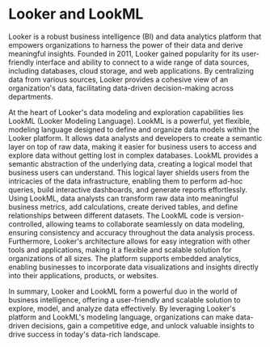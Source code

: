 # Looker and LookML

Looker is a robust business intelligence (BI) and data analytics platform that empowers organizations to harness the power of their data and derive meaningful insights. Founded in 2011, Looker gained popularity for its user-friendly interface and ability to connect to a wide range of data sources, including databases, cloud storage, and web applications. By centralizing data from various sources, Looker provides a cohesive view of an organization's data, facilitating data-driven decision-making across departments.

At the heart of Looker's data modeling and exploration capabilities lies LookML (Looker Modeling Language). LookML is a powerful, yet flexible, modeling language designed to define and organize data models within the Looker platform. It allows data analysts and developers to create a semantic layer on top of raw data, making it easier for business users to access and explore data without getting lost in complex databases.
LookML provides a semantic abstraction of the underlying data, creating a logical model that business users can understand. This logical layer shields users from the intricacies of the data infrastructure, enabling them to perform ad-hoc queries, build interactive dashboards, and generate reports effortlessly.
Using LookML, data analysts can transform raw data into meaningful business metrics, add calculations, create derived tables, and define relationships between different datasets. The LookML code is version-controlled, allowing teams to collaborate seamlessly on data modeling, ensuring consistency and accuracy throughout the data analysis process.
Furthermore, Looker's architecture allows for easy integration with other tools and applications, making it a flexible and scalable solution for organizations of all sizes. The platform supports embedded analytics, enabling businesses to incorporate data visualizations and insights directly into their applications, products, or websites.

In summary,
Looker and LookML form a powerful duo in the world of business intelligence, offering a user-friendly and scalable solution to explore, model, and analyze data effectively. By leveraging Looker's platform and LookML's modeling language, organizations can make data-driven decisions, gain a competitive edge, and unlock valuable insights to drive success in today's data-rich landscape.
